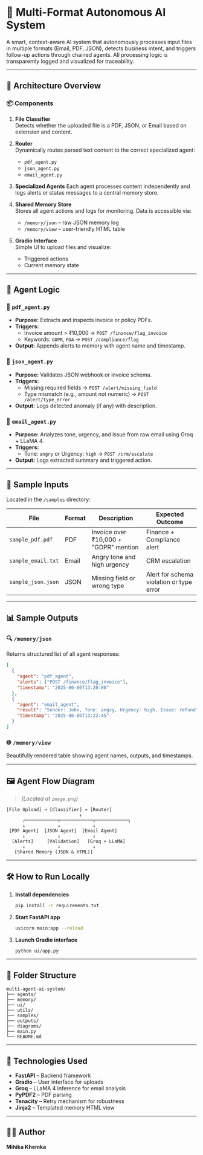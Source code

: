 
# 🤖 Multi-Format Autonomous AI System

A smart, context-aware AI system that autonomously processes input files in multiple formats (Email, PDF, JSON), detects business intent, and triggers follow-up actions through chained agents. All processing logic is transparently logged and visualized for traceability.

---

## 🚀 Architecture Overview

### 📦 Components

1. **File Classifier**  
   Detects whether the uploaded file is a PDF, JSON, or Email based on extension and content.

2. **Router**  
   Dynamically routes parsed text content to the correct specialized agent:
   - `pdf_agent.py`
   - `json_agent.py`
   - `email_agent.py`

3. **Specialized Agents**
   Each agent processes content independently and logs alerts or status messages to a central memory store.

4. **Shared Memory Store**  
   Stores all agent actions and logs for monitoring. Data is accessible via:
   - `/memory/json` – raw JSON memory log
   - `/memory/view` – user-friendly HTML table

5. **Gradio Interface**  
   Simple UI to upload files and visualize:
   - Triggered actions
   - Current memory state

---

## 🧠 Agent Logic

### 📄 `pdf_agent.py`
- **Purpose:** Extracts and inspects invoice or policy PDFs.
- **Triggers:**
  - Invoice amount > ₹10,000 → `POST /finance/flag_invoice`
  - Keywords: `GDPR`, `FDA` → `POST /compliance/flag`
- **Output:** Appends alerts to memory with agent name and timestamp.

### 🧾 `json_agent.py`
- **Purpose:** Validates JSON webhook or invoice schema.
- **Triggers:**
  - Missing required fields → `POST /alert/missing_field`
  - Type mismatch (e.g., amount not numeric) → `POST /alert/type_error`
- **Output:** Logs detected anomaly (if any) with description.

### 📨 `email_agent.py`
- **Purpose:** Analyzes tone, urgency, and issue from raw email using Groq + LLaMA 4.
- **Triggers:**
  - Tone: `angry` or Urgency: `high` → `POST /crm/escalate`
- **Output:** Logs extracted summary and triggered action.

---

## 🧪 Sample Inputs

Located in the `/samples` directory:

| File                | Format | Description                             | Expected Outcome                          |
|---------------------|--------|-----------------------------------------|--------------------------------------------|
| `sample_pdf.pdf`| PDF    | Invoice over ₹10,000 + "GDPR" mention   | Finance + Compliance alert                 |
| `sample_email.txt`  | Email  | Angry tone and high urgency             | CRM escalation                             |
| `sample_json.json`| JSON  | Missing field or wrong type             | Alert for schema violation or type error   |

---

## 📊 Sample Outputs

### 🔍 `/memory/json`  
Returns structured list of all agent responses:
```json
[
  {
    "agent": "pdf_agent",
    "alerts": ["POST /finance/flag_invoice"],
    "timestamp": "2025-06-06T13:20:00"
  },
  {
    "agent": "email_agent",
    "result": "Sender: John, Tone: angry, Urgency: high, Issue: refund",
    "timestamp": "2025-06-06T13:22:45"
  }
]
```

### 🌐 `/memory/view`  
Beautifully rendered table showing agent names, outputs, and timestamps.

---

## 🖼️ Agent Flow Diagram

> *(Located at `image.png`)*

```
[File Upload] → [Classifier] → [Router]
                           ↓
      ┌────────────┬────────────┬────────────┐
      ↓            ↓            ↓
 [PDF Agent]  [JSON Agent]  [Email Agent]
      ↓            ↓            ↓
  [Alerts]     [Validation]   [Groq + LLaMA]
      ↓            ↓            ↓
   [Shared Memory (JSON & HTML)]
```

---

## 🛠️ How to Run Locally

1. **Install dependencies**
   ```bash
   pip install -r requirements.txt
   ```

2. **Start FastAPI app**
   ```bash
   uvicorn main:app --reload
   ```

3. **Launch Gradio interface**
   ```bash
   python ui/app.py
   ```

---

## 📁 Folder Structure

```
multi-agent-ai-system/
├── agents/
├── memory/
├── ui/
├── utils/
├── samples/
├── outputs/
├── diagrams/
├── main.py
└── README.md
```

---

## 🧩 Technologies Used

- **FastAPI** – Backend framework
- **Gradio** – User interface for uploads
- **Groq** – LLaMA 4 inference for email analysis
- **PyPDF2** – PDF parsing
- **Tenacity** – Retry mechanism for robustness
- **Jinja2** – Templated memory HTML view

---

## 🙋‍♀️ Author

**Mihika Khemka**
